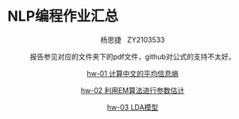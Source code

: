 # NLP编程作业汇总

<center>杨思捷&nbsp&nbsp&nbspZY2103533<center/>

报告参见对应的文件夹下的pdf文件，github对公式的支持不太好。

[hw-01 计算中文的平均信息熵](hw01)

[hw-02 利用EM算法进行参数估计](hw02)

[hw-03 LDA模型](hw03)


